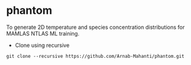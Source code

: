 # phantom

To generate 2D temperature and species concentration distributions for MAMLAS NTLAS ML training.

- Clone using recursive
```
git clone --recursive https://github.com/Arnab-Mahanti/phantom.git
```
